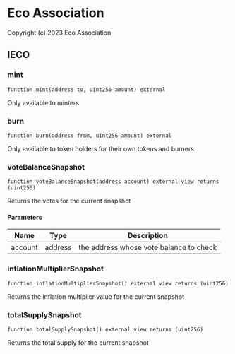 # Eco Association
Copyright (c) 2023 Eco Association

## IECO

### mint

```solidity
function mint(address to, uint256 amount) external
```

Only available to minters

### burn

```solidity
function burn(address from, uint256 amount) external
```

Only available to token holders for their own tokens and burners

### voteBalanceSnapshot

```solidity
function voteBalanceSnapshot(address account) external view returns (uint256)
```

Returns the votes for the current snapshot

#### Parameters

| Name | Type | Description |
| ---- | ---- | ----------- |
| account | address | the address whose vote balance to check |

### inflationMultiplierSnapshot

```solidity
function inflationMultiplierSnapshot() external view returns (uint256)
```

Returns the inflation multiplier value for the current snapshot

### totalSupplySnapshot

```solidity
function totalSupplySnapshot() external view returns (uint256)
```

Returns the total supply for the current snapshot

